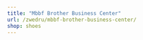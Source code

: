 ```yaml
---
title: "Mbbf Brother Business Center"
url: /zwedru/mbbf-brother-business-center/
shop: shoes
---
```

